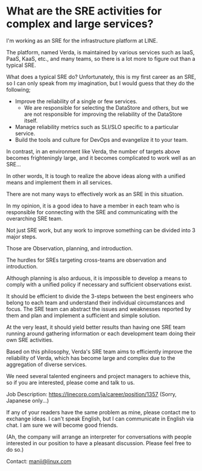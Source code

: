 # What are the SRE activities for complex and large services?

I'm working as an SRE for the infrastructure platform at LINE.

The platform, named Verda, is maintained by various services such as IaaS, PaaS, KaaS, etc., and many teams, so there is a lot more to figure out than a typical SRE.

What does a typical SRE do? Unfortunately, this is my first career as an SRE, so I can only speak from my imagination, but I would guess that they do the following;

* Improve the reliability of a single or few services.
    * We are responsible for selecting the DataStore and others, but we are not responsible for improving the reliability of the DataStore itself.
* Manage reliability metrics such as SLI/SLO specific to a particular service.
* Build the tools and culture for DevOps and evangelize it to your team.

In contrast, in an environment like Verda, the number of targets above becomes frighteningly large, and it becomes complicated to work well as an SRE... 

In other words, It is tough to realize the above ideas along with a unified means and implement them in all services.

There are not many ways to effectively work as an SRE in this situation.

In my opinion, it is a good idea to have a member in each team who is responsible for connecting with the SRE and communicating with the overarching SRE team.

Not just SRE work, but any work to improve something can be divided into 3 major steps.

Those are Observation, planning, and introduction.

The hurdles for SREs targeting cross-teams are observation and introduction. 

Although planning is also arduous, it is impossible to develop a means to comply with a unified policy if necessary and sufficient observations exist.

It should be efficient to divide the 3-steps between the best engineers who belong to each team and understand their individual circumstances and focus. The SRE team can abstract the issues and weaknesses reported by them and plan and implement a sufficient and simple solution.

At the very least, it should yield better results than having one SRE team running around gathering information or each development team doing their own SRE activities.

Based on this philosophy, Verda's SRE team aims to efficiently improve the reliability of Verda, which has become large and complex due to the aggregation of diverse services.

We need several talented engineers and project managers to achieve this, so if you are interested, please come and talk to us.

Job Description: https://linecorp.com/ja/career/position/1357 (Sorry, Japanese only...)

If any of your readers have the same problem as mine, please contact me to exchange ideas. I can't speak English, but I can communicate in English via chat. I am sure we will become good friends.

(Ah, the company will arrange an interpreter for conversations with people interested in our position to have a pleasant discussion. Please feel free to do so.)

Contact: [manji@linux.com](mailto:manji@linux.com)


